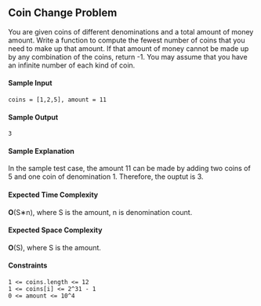 ## **Coin Change Problem**

You are given coins of different denominations and a total amount of money amount. Write a function to compute the fewest number of coins that you need to make up that amount. If that amount of money cannot be made up by any combination of the coins, return -1.
You may assume that you have an infinite number of each kind of coin.



#### **Sample Input**
	coins = [1,2,5], amount = 11

#### **Sample Output**
	3

#### **Sample Explanation**
In the sample test case, the amount 11 can be made by adding two coins of 5 and one coin of denomination 1. Therefore, the ouptut is 3.  

#### **Expected Time Complexity**
__O__(S∗n), where S is the amount, n is denomination count.

#### **Expected Space Complexity**
__O__(S), where S is the amount.

#### **Constraints**
	1 <= coins.length <= 12
	1 <= coins[i] <= 2^31 - 1
	0 <= amount <= 10^4
